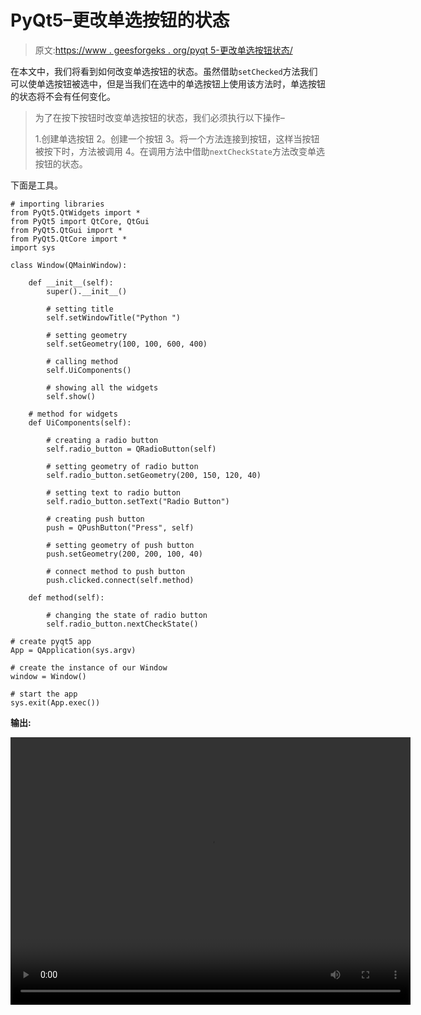 # PyQt5–更改单选按钮的状态

> 原文:[https://www . geesforgeks . org/pyqt 5-更改单选按钮状态/](https://www.geeksforgeeks.org/pyqt5-change-state-of-radio-button/)

在本文中，我们将看到如何改变单选按钮的状态。虽然借助`setChecked`方法我们可以使单选按钮被选中，但是当我们在选中的单选按钮上使用该方法时，单选按钮的状态将不会有任何变化。

> 为了在按下按钮时改变单选按钮的状态，我们必须执行以下操作–
> 
> 1.创建单选按钮
> 2。创建一个按钮
> 3。将一个方法连接到按钮，这样当按钮被按下时，方法被调用
> 4。在调用方法中借助`nextCheckState`方法改变单选按钮的状态。

下面是工具。

```
# importing libraries
from PyQt5.QtWidgets import * 
from PyQt5 import QtCore, QtGui
from PyQt5.QtGui import * 
from PyQt5.QtCore import * 
import sys

class Window(QMainWindow):

    def __init__(self):
        super().__init__()

        # setting title
        self.setWindowTitle("Python ")

        # setting geometry
        self.setGeometry(100, 100, 600, 400)

        # calling method
        self.UiComponents()

        # showing all the widgets
        self.show()

    # method for widgets
    def UiComponents(self):

        # creating a radio button
        self.radio_button = QRadioButton(self)

        # setting geometry of radio button
        self.radio_button.setGeometry(200, 150, 120, 40)

        # setting text to radio button
        self.radio_button.setText("Radio Button")

        # creating push button
        push = QPushButton("Press", self)

        # setting geometry of push button
        push.setGeometry(200, 200, 100, 40)

        # connect method to push button
        push.clicked.connect(self.method)

    def method(self):

        # changing the state of radio button
        self.radio_button.nextCheckState()

# create pyqt5 app
App = QApplication(sys.argv)

# create the instance of our Window
window = Window()

# start the app
sys.exit(App.exec())
```

**输出:**

<video class="wp-video-shortcode" id="video-393269-1" width="640" height="428" preload="metadata" controls=""><source type="video/mp4" src="https://media.geeksforgeeks.org/wp-content/uploads/20200401201019/Python-01-04-2020-20_07_15.mp4?_=1">[https://media.geeksforgeeks.org/wp-content/uploads/20200401201019/Python-01-04-2020-20_07_15.mp4](https://media.geeksforgeeks.org/wp-content/uploads/20200401201019/Python-01-04-2020-20_07_15.mp4)</video>